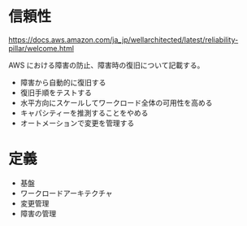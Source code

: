 # 信頼性
https://docs.aws.amazon.com/ja_jp/wellarchitected/latest/reliability-pillar/welcome.html

AWS における障害の防止、障害時の復旧について記載する。

* 障害から自動的に復旧する
* 復旧手順をテストする
* 水平方向にスケールしてワークロード全体の可用性を高める
* キャパシティーを推測することをやめる
* オートメーションで変更を管理する

# 定義

* 基盤
* ワークロードアーキテクチャ
* 変更管理
* 障害の管理
